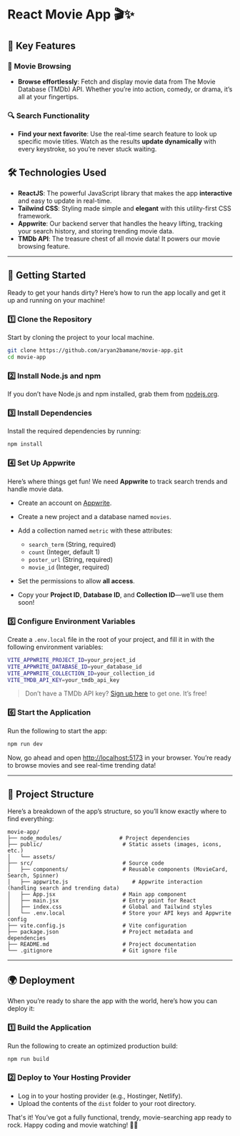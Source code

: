 

# React Movie App 🎬✨


## 🚀 Key Features

### 🌟 Movie Browsing
- **Browse effortlessly**: Fetch and display movie data from The Movie Database (TMDb) API. Whether you’re into action, comedy, or drama, it’s all at your fingertips.
  
### 🔍 Search Functionality
- **Find your next favorite**: Use the real-time search feature to look up specific movie titles. Watch as the results **update dynamically** with every keystroke, so you’re never stuck waiting.



## 🛠️ Technologies Used

- **ReactJS**: The powerful JavaScript library that makes the app **interactive** and easy to update in real-time.
- **Tailwind CSS**: Styling made simple and **elegant** with this utility-first CSS framework.
- **Appwrite**: Our backend server that handles the heavy lifting, tracking your search history, and storing trending movie data.
- **TMDb API**: The treasure chest of all movie data! It powers our movie browsing feature.

---

## 🌱 Getting Started

Ready to get your hands dirty? Here’s how to run the app locally and get it up and running on your machine!

### 1️⃣ Clone the Repository
Start by cloning the project to your local machine.

```bash
git clone https://github.com/aryan2bamane/movie-app.git
cd movie-app
```

### 2️⃣ Install Node.js and npm
If you don’t have Node.js and npm installed, grab them from [nodejs.org](https://nodejs.org/).

### 3️⃣ Install Dependencies

Install the required dependencies by running:

```bash
npm install
```

### 4️⃣ Set Up Appwrite
Here’s where things get fun! We need **Appwrite** to track search trends and handle movie data.

- Create an account on [Appwrite](https://appwrite.io/).
- Create a new project and a database named `movies`.
- Add a collection named `metric` with these attributes:
  - `search_term` (String, required)
  - `count` (Integer, default 1)
  - `poster_url` (String, required)
  - `movie_id` (Integer, required)
  
- Set the permissions to allow **all access**.
- Copy your **Project ID**, **Database ID**, and **Collection ID**—we’ll use them soon!

### 5️⃣ Configure Environment Variables
Create a `.env.local` file in the root of your project, and fill it in with the following environment variables:

```bash
VITE_APPWRITE_PROJECT_ID=your_project_id
VITE_APPWRITE_DATABASE_ID=your_database_id
VITE_APPWRITE_COLLECTION_ID=your_collection_id
VITE_TMDB_API_KEY=your_tmdb_api_key
```

> Don’t have a TMDb API key? [Sign up here](https://www.themoviedb.org/) to get one. It’s free!

### 6️⃣ Start the Application

Run the following to start the app:

```bash
npm run dev
```

Now, go ahead and open [http://localhost:5173](http://localhost:5173) in your browser. You’re ready to browse movies and see real-time trending data!

---

## 🧩 Project Structure

Here’s a breakdown of the app’s structure, so you’ll know exactly where to find everything:

```
movie-app/
├── node_modules/                  # Project dependencies
├── public/                         # Static assets (images, icons, etc.)
│   └── assets/
├── src/                            # Source code
│   ├── components/                 # Reusable components (MovieCard, Search, Spinner)
│   ├── appwrite.js                    # Appwrite interaction (handling search and trending data)
│   ├── App.jsx                     # Main app component
│   ├── main.jsx                    # Entry point for React
│   ├── index.css                   # Global and Tailwind styles
│   └── .env.local                  # Store your API keys and Appwrite config
├── vite.config.js                  # Vite configuration
├── package.json                    # Project metadata and dependencies
├── README.md                       # Project documentation
└── .gitignore                      # Git ignore file
```

---

## 🌍 Deployment

When you’re ready to share the app with the world, here’s how you can deploy it:

### 1️⃣ Build the Application
Run the following to create an optimized production build:

```bash
npm run build
```

### 2️⃣ Deploy to Your Hosting Provider
- Log in to your hosting provider (e.g., Hostinger, Netlify).
- Upload the contents of the `dist` folder to your root directory.


That's it! You’ve got a fully functional, trendy, movie-searching app ready to rock. Happy coding and movie watching! 🍿🎥
